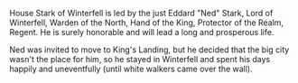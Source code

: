 House Stark of Winterfell is led by the just Eddard "Ned" Stark, Lord of Winterfell, Warden of the North, Hand of the King, Protector of the Realm, Regent.  He is surely honorable and will lead a long and prosperous life.

Ned was invited to move to King's Landing, but he decided that the big city wasn't the place for him, so he stayed in Winterfell and spent his days happily and uneventfully (until white walkers came over the wall).
